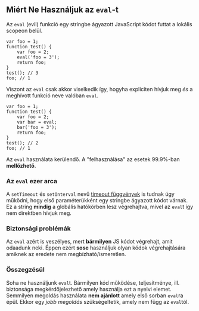 ﻿## Miért Ne Használjuk az `eval`-t

Az `eval` (evil) funkció egy stringbe ágyazott JavaScript kódot futtat a 
lokális scopeon belül.

    var foo = 1;
    function test() {
        var foo = 2;
        eval('foo = 3');
        return foo;
    }
    test(); // 3
    foo; // 1
	
Viszont az `eval` csak akkor viselkedik így, hogyha expliciten hívjuk meg
*és* a meghívott funkció neve valóban `eval`.

    var foo = 1;
    function test() {
        var foo = 2;
        var bar = eval;
        bar('foo = 3');
        return foo;
    }
    test(); // 2
    foo; // 1

Az `eval` használata kerülendő. A "felhasználása" az esetek 99.9%-ban 
**mellőzhető**.
    
### Az `eval` ezer arca

A `setTimeout` és `setInterval` nevű [timeout függvények](#other.timeouts) is
tudnak úgy működni, hogy első paraméterükként egy stringbe ágyazott kódot várnak.
Ez a string **mindig** a globális hatókörben lesz végrehajtva, mivel az `eval`t
így nem direktben hívjuk meg.

### Biztonsági problémák

Az `eval` azért is veszélyes, mert **bármilyen** JS kódot végrehajt, amit odaadunk
neki. Éppen ezért **sose** használjuk olyan kódok végrehajtására amiknek az eredete
nem megbízható/ismeretlen.

### Összegzésül

Soha ne használjunk `eval`t. Bármilyen kód működése, teljesítménye, ill. biztonsága
megkérdőjelezhető amely használja ezt a nyelvi elemet. Semmilyen megoldás
használata **nem ajánlott** amely első sorban `eval`ra épül. Ekkor egy *jobb
megoldás* szükségeltetik, amely nem függ az `eval`tól.